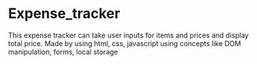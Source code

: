 # Expense_tracker
This expense tracker can take user inputs for items and prices and display total price. Made by using html, css, javascript using concepts like DOM manipulation, forms, local storage
